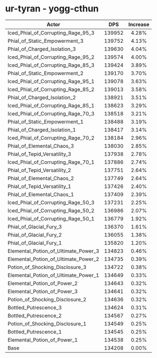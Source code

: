 # ur-tyran - yogg-cthun
| Actor | DPS | Increase |
|---|:---:|:---:|
|Iced_Phial_of_Corrupting_Rage_95_3|139952|4.28%|
|Phial_of_Static_Empowerment_3|139752|4.13%|
|Phial_of_Charged_Isolation_3|139630|4.04%|
|Iced_Phial_of_Corrupting_Rage_95_2|139574|4.00%|
|Iced_Phial_of_Corrupting_Rage_85_3|139424|3.89%|
|Phial_of_Static_Empowerment_2|139170|3.70%|
|Iced_Phial_of_Corrupting_Rage_95_1|139078|3.63%|
|Iced_Phial_of_Corrupting_Rage_85_2|139013|3.58%|
|Phial_of_Charged_Isolation_2|138921|3.51%|
|Iced_Phial_of_Corrupting_Rage_85_1|138623|3.29%|
|Iced_Phial_of_Corrupting_Rage_70_3|138518|3.21%|
|Phial_of_Static_Empowerment_1|138488|3.19%|
|Phial_of_Charged_Isolation_1|138417|3.14%|
|Iced_Phial_of_Corrupting_Rage_70_2|138184|2.96%|
|Phial_of_Elemental_Chaos_3|138030|2.85%|
|Phial_of_Tepid_Versatility_3|137938|2.78%|
|Iced_Phial_of_Corrupting_Rage_70_1|137886|2.74%|
|Phial_of_Tepid_Versatility_2|137751|2.64%|
|Phial_of_Elemental_Chaos_2|137749|2.64%|
|Phial_of_Tepid_Versatility_1|137426|2.40%|
|Phial_of_Elemental_Chaos_1|137409|2.39%|
|Iced_Phial_of_Corrupting_Rage_50_3|137231|2.25%|
|Iced_Phial_of_Corrupting_Rage_50_2|136986|2.07%|
|Iced_Phial_of_Corrupting_Rage_50_1|136779|1.92%|
|Phial_of_Glacial_Fury_3|136370|1.61%|
|Phial_of_Glacial_Fury_2|136055|1.38%|
|Phial_of_Glacial_Fury_1|135820|1.20%|
|Elemental_Potion_of_Ultimate_Power_3|134823|0.46%|
|Elemental_Potion_of_Ultimate_Power_2|134735|0.39%|
|Potion_of_Shocking_Disclosure_3|134722|0.38%|
|Elemental_Potion_of_Ultimate_Power_1|134649|0.33%|
|Elemental_Potion_of_Power_2|134643|0.32%|
|Elemental_Potion_of_Power_3|134641|0.32%|
|Potion_of_Shocking_Disclosure_2|134636|0.32%|
|Bottled_Putrescence_3|134624|0.31%|
|Bottled_Putrescence_2|134567|0.27%|
|Potion_of_Shocking_Disclosure_1|134549|0.25%|
|Bottled_Putrescence_1|134545|0.25%|
|Elemental_Potion_of_Power_1|134538|0.25%|
|Base|134208|0.00%|
